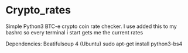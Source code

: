 # Crypto_rates
Simple Python3 BTC-e crypto coin rate checker.
I use added this to my bashrc so every terminal i start gets me the current rates

Dependencies:
Beatifulsoup 4
(Ubuntu) sudo apt-get install python3-bs4
